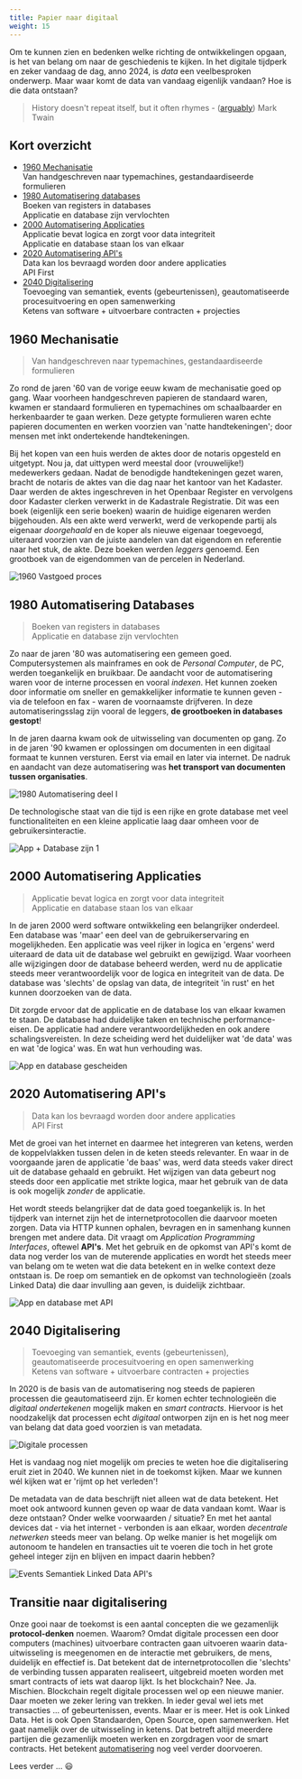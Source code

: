 ```yaml
---
title: Papier naar digitaal
weight: 15
---
```

Om te kunnen zien en bedenken welke richting de ontwikkelingen opgaan, is het van belang om naar de
geschiedenis te kijken. In het digitale tijdperk en zeker vandaag de dag, anno 2024, is _data_ een
veelbesproken onderwerp. Maar waar komt de data van vandaag eigenlijk vandaan? Hoe is die data
ontstaan?

> History doesn't repeat itself, but it often rhymes -
> ([arguably](https://quoteinvestigator.com/2014/01/12/history-rhymes/)) Mark Twain

## Kort overzicht

- [1960 Mechanisatie](#1960-mechanisatie)<br>Van handgeschreven naar typemachines,
  gestandaardiseerde formulieren
- [1980 Automatisering databases](#1980-automatisering-databases)<br>Boeken van registers in
 databases <br>Applicatie en database zijn vervlochten
- [2000 Automatisering Applicaties](#2000-automatisering-applicaties)<br>Applicatie bevat logica en
  zorgt voor data integriteit<br>Applicatie en database staan los van elkaar
- [2020 Automatisering API's](#2020-automatisering-apis)<br>Data kan los bevraagd worden door andere
  applicaties<br>API First
- [2040 Digitalisering](#2040-digitalisering)<br>Toevoeging van semantiek, events (gebeurtenissen),
  geautomatiseerde procesuitvoering en open samenwerking<br>Ketens van software + uitvoerbare
  contracten + projecties

## 1960 Mechanisatie

> Van handgeschreven naar typemachines, gestandaardiseerde formulieren

Zo rond de jaren '60 van de vorige eeuw kwam de mechanisatie goed op gang. Waar voorheen
handgeschreven papieren de standaard waren, kwamen er standaard formulieren en typemachines om
schaalbaarder en herkenbaarder te gaan werken. Deze getypte formulieren waren echte papieren
documenten en werken voorzien van 'natte handtekeningen'; door mensen met inkt ondertekende
handtekeningen.

Bij het kopen van een huis werden de aktes door de notaris opgesteld en uitgetypt. Nou ja, dat
uittypen werd meestal door (vrouwelijke!) medewerkers gedaan. Nadat de benodigde handtekeningen
gezet waren, bracht de notaris de aktes van die dag naar het kantoor van het Kadaster. Daar werden
de aktes ingeschreven in het Openbaar Register en vervolgens door Kadaster clerken verwerkt in de
Kadastrale Registratie. Dit was een boek (eigenlijk een serie boeken) waarin de huidige eigenaren
werden bijgehouden. Als een akte werd verwerkt, werd de verkopende partij als eigenaar _doorgehaald_
en de koper als nieuwe eigenaar toegevoegd, uiteraard voorzien van de juiste aandelen van dat
eigendom en referentie naar het stuk, de akte. Deze boeken werden _leggers_ genoemd. Een grootboek
van de eigendommen van de percelen in Nederland.

![1960 Vastgoed proces](images/1960-vastgoed-proces.png)

## 1980 Automatisering Databases

> Boeken van registers in databases <br>Applicatie en database zijn vervlochten

Zo naar de jaren '80 was automatisering een gemeen goed. Computersystemen als mainframes en ook de
_Personal Computer_, de PC, werden toegankelijk en bruikbaar. De aandacht voor de automatisering
waren voor de interne processen en vooral _indexen_. Het kunnen zoeken door informatie om sneller en
gemakkelijker informatie te kunnen geven - via de telefoon en fax - waren de voornaamste drijfveren.
In deze automatiseringsslag zijn vooral de leggers, **de grootboeken in databases gestopt**!

In de jaren daarna kwam ook de uitwisseling van documenten op gang. Zo in de jaren '90 kwamen er
oplossingen om documenten in een digitaal formaat te kunnen versturen. Eerst via email en later via
internet. De nadruk en aandacht van deze automatisering was **het transport van documenten tussen
organisaties**.

![1980 Automatisering deel I](images/1980-automatisering-deel1.png)

De technologische staat van die tijd is een rijke en grote database met veel functionaliteiten en
een kleine applicatie laag daar omheen voor de gebruikersinteractie.

![App + Database zijn 1](images/1960-app-database-are-one.png)

## 2000 Automatisering Applicaties

> Applicatie bevat logica en zorgt voor data integriteit<br>Applicatie en database staan los van
  elkaar

In de jaren 2000 werd software ontwikkeling een belangrijker onderdeel. Een database was 'maar' een
deel van de gebruikerservaring en mogelijkheden. Een applicatie was veel rijker in logica en
'ergens' werd uiteraard de data uit de database wel gebruikt en gewijzigd. Waar voorheen alle
wijzigingen door de database beheerd werden, werd nu de applicatie steeds meer verantwoordelijk voor
de logica en integriteit van de data. De database was 'slechts' de opslag van data, de integriteit
'in rust' en het kunnen doorzoeken van de data.

Dit zorgde ervoor dat de applicatie en de database los van elkaar kwamen te staan. De database had
duidelijke taken en technische performance-eisen. De applicatie had andere verantwoordelijkheden en
ook andere schalingsvereisten. In deze scheiding werd het duidelijker wat 'de data' was en wat 'de
logica' was. En wat hun verhouding was.

![App en database gescheiden](images/1980-app-database-separate.png)

## 2020 Automatisering API's

> Data kan los bevraagd worden door andere applicaties<br>API First

Met de groei van het internet en daarmee het integreren van ketens, werden de koppelvlakken tussen
delen in de keten steeds relevanter. En waar in de voorgaande jaren de applicatie 'de baas' was,
werd data steeds vaker direct uit de database gehaald en gebruikt. Het wijzigen van data gebeurt nog
steeds door een applicatie met strikte logica, maar het gebruik van de data is ook mogelijk _zonder_
de applicatie.

Het wordt steeds belangrijker dat de data goed toegankelijk is. In het tijdperk van internet zijn
het de internetprotocollen die daarvoor moeten zorgen. Data via HTTP kunnen ophalen, bevragen en in
samenhang kunnen brengen met andere data. Dit vraagt om _Application Programming Interfaces_,
oftewel **API's**. Met het gebruik en de opkomst van API's komt de data nog verder los van de
muterende applicaties en wordt het steeds meer van belang om te weten wat die data betekent en in
welke context deze ontstaan is. De roep om semantiek en de opkomst van technologieën (zoals Linked
Data) die daar invulling aan geven, is duidelijk zichtbaar.

![App en database met API](images/2000-app-database-with-api.png)

## 2040 Digitalisering

> Toevoeging van semantiek, events (gebeurtenissen), geautomatiseerde procesuitvoering en open
  samenwerking<br>Ketens van software + uitvoerbare contracten + projecties

In 2020 is de basis van de automatisering nog steeds de papieren processen die geautomatiseerd zijn.
Er komen echter technologieën die _digitaal ondertekenen_ mogelijk maken en _smart contracts_.
Hiervoor is het noodzakelijk dat processen echt _digitaal_ ontworpen zijn en is het nog meer van
belang dat data goed voorzien is van metadata.

![Digitale processen](images/2040-digital-processes.png)

Het is vandaag nog niet mogelijk om precies te weten hoe die digitalisering eruit ziet in 2040. We
kunnen niet in de toekomst kijken. Maar we kunnen wél kijken wat er 'rijmt op het verleden'!

De metadata van de data beschrijft niet alleen wat de data betekent. Het moet ook antwoord kunnen
geven op waar de data vandaan komt. Waar is deze ontstaan? Onder welke voorwaarden / situatie? En
met het aantal devices dat - via het internet - verbonden is aan elkaar, worden _decentrale
netwerken_ steeds meer van belang. Op welke manier is het mogelijk om autonoom te handelen en
transacties uit te voeren die toch in het grote geheel integer zijn en blijven en impact daarin
hebben?

![Events Semantiek Linked Data API's](images/2040-event-sourcing-linked-data-apis.png)

## Transitie naar digitalisering

Onze gooi naar de toekomst is een aantal concepten die we gezamenlijk **protocol-denken** noemen.
Waarom? Omdat digitale processen een door computers (machines) uitvoerbare contracten gaan uitvoeren
waarin data-uitwisseling is meegenomen en de interactie met gebruikers, de mens, duidelijk en
effectief is. Dat betekent dat de internetprotocollen die 'slechts' de verbinding tussen apparaten
realiseert, uitgebreid moeten worden met smart contracts of iets wat daarop lijkt. Is het
blockchain? Nee. Ja. Mischien. Blockchain regelt digitale processen wel op een nieuwe manier. Daar
moeten we zeker lering van trekken. In ieder geval wel iets met transacties ... of gebeurtenissen,
events. Maar er is meer. Het is ook Linked Data. Het is ook Open Standaarden, Open Source, open
samenwerken. Het gaat namelijk over de uitwisseling in ketens. Dat betreft altijd meerdere partijen
die gezamenlijk moeten werken en zorgdragen voor de smart contracts. Het betekent
[automatisering](./automatisering.md) nog veel verder doorvoeren.

Lees verder ... :smiley:
